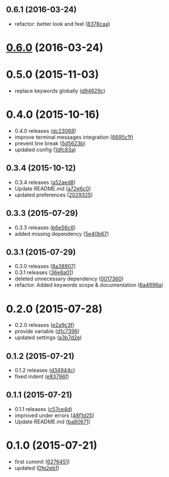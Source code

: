 <a name="0.6.1"></a>
## 0.6.1 (2016-03-24)

* refactor: better look and feel ([8378caa](https://github.com/bumped/bumped-terminal/commit/8378caa))



<a name="0.6.0"></a>
# [0.6.0](https://github.com/bumped/bumped-terminal/compare/0.5.0...v0.6.0) (2016-03-24)




<a name="0.5.0"></a>
# 0.5.0 (2015-11-03)


* replace keywords globally ([d94629c](https://github.com/bumped/bumped-terminal/commit/d94629c))



<a name="0.4.0"></a>
# 0.4.0 (2015-10-16)


* 0.4.0 releases ([dc23068](https://github.com/bumped/bumped-terminal/commit/dc23068))
* improve terminal messages integration ([6695c1f](https://github.com/bumped/bumped-terminal/commit/6695c1f))
* prevent line break ([5d5623b](https://github.com/bumped/bumped-terminal/commit/5d5623b))
* updated config ([1dfc83a](https://github.com/bumped/bumped-terminal/commit/1dfc83a))



<a name="0.3.4"></a>
## 0.3.4 (2015-10-12)


* 0.3.4 releases ([a52aed8](https://github.com/bumped/bumped-terminal/commit/a52aed8))
* Update README.md ([a72e6c0](https://github.com/bumped/bumped-terminal/commit/a72e6c0))
* updated preferences ([2029325](https://github.com/bumped/bumped-terminal/commit/2029325))



<a name="0.3.3"></a>
## 0.3.3 (2015-07-29)


* 0.3.3 releases ([b6e56c6](https://github.com/bumped/bumped-terminal/commit/b6e56c6))
* added missing dependency ([5e40b67](https://github.com/bumped/bumped-terminal/commit/5e40b67))



<a name="0.3.1"></a>
## 0.3.1 (2015-07-29)


* 0.3.0 releases ([8a38907](https://github.com/bumped/bumped-terminal/commit/8a38907))
* 0.3.1 releases ([36e8a01](https://github.com/bumped/bumped-terminal/commit/36e8a01))
* deleted unnecessary dependency ([0017360](https://github.com/bumped/bumped-terminal/commit/0017360))
* refactor. Added keywords scope & documentation ([6a4996a](https://github.com/bumped/bumped-terminal/commit/6a4996a))



<a name="0.2.0"></a>
# 0.2.0 (2015-07-28)


* 0.2.0 releases ([e2a9c3f](https://github.com/bumped/bumped-terminal/commit/e2a9c3f))
* provide  variable ([d1c7396](https://github.com/bumped/bumped-terminal/commit/d1c7396))
* updated settings ([a3b7d2e](https://github.com/bumped/bumped-terminal/commit/a3b7d2e))



<a name="0.1.2"></a>
## 0.1.2 (2015-07-21)


* 0.1.2 releases ([d34944c](https://github.com/bumped/bumped-terminal/commit/d34944c))
* fixed indent ([e83796f](https://github.com/bumped/bumped-terminal/commit/e83796f))



<a name="0.1.1"></a>
## 0.1.1 (2015-07-21)


* 0.1.1 releases ([c57ce4d](https://github.com/bumped/bumped-terminal/commit/c57ce4d))
* improved under errors ([48f1d25](https://github.com/bumped/bumped-terminal/commit/48f1d25))
* Update README.md ([ba80671](https://github.com/bumped/bumped-terminal/commit/ba80671))



<a name="0.1.0"></a>
# 0.1.0 (2015-07-21)


* first commit ([6276451](https://github.com/bumped/bumped-terminal/commit/6276451))
* updated ([0fe2eb1](https://github.com/bumped/bumped-terminal/commit/0fe2eb1))




